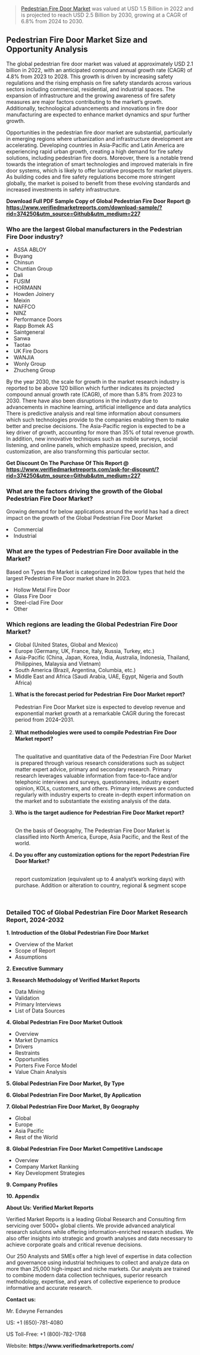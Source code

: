 <blockquote><p><p><a href="https://www.verifiedmarketreports.com/download-sample/?rid=374250&utm_source=Github&utm_medium=227" target="_blank">Pedestrian Fire Door Market</a> was valued at USD 1.5 Billion in 2022 and is projected to reach USD 2.5 Billion by 2030, growing at a CAGR of 6.8% from 2024 to 2030.</p></blockquote><p><h2>Pedestrian Fire Door Market Size and Opportunity Analysis</h2><p>The global pedestrian fire door market was valued at approximately USD 2.1 billion in 2022, with an anticipated compound annual growth rate (CAGR) of 4.8% from 2023 to 2028. This growth is driven by increasing safety regulations and the rising emphasis on fire safety standards across various sectors including commercial, residential, and industrial spaces. The expansion of infrastructure and the growing awareness of fire safety measures are major factors contributing to the market’s growth. Additionally, technological advancements and innovations in fire door manufacturing are expected to enhance market dynamics and spur further growth.</p><p>Opportunities in the pedestrian fire door market are substantial, particularly in emerging regions where urbanization and infrastructure development are accelerating. Developing countries in Asia-Pacific and Latin America are experiencing rapid urban growth, creating a high demand for fire safety solutions, including pedestrian fire doors. Moreover, there is a notable trend towards the integration of smart technologies and improved materials in fire door systems, which is likely to offer lucrative prospects for market players. As building codes and fire safety regulations become more stringent globally, the market is poised to benefit from these evolving standards and increased investments in safety infrastructure.</p></p><p class=""><strong>Download Full PDF Sample Copy of Global Pedestrian Fire Door Report @ <a href="https://www.verifiedmarketreports.com/download-sample/?rid=374250&amp;utm_source=Github&amp;utm_medium=227" target="_blank">https://www.verifiedmarketreports.com/download-sample/?rid=374250&amp;utm_source=Github&amp;utm_medium=227</a></strong></p><h3 id="" class="">Who are the largest Global manufacturers in the Pedestrian Fire Door industry?</h3><p><li>ASSA ABLOY</li><li> Buyang</li><li> Chinsun</li><li> Chuntian Group</li><li> Dali</li><li> FUSIM</li><li> HORMANN</li><li> Howden Joinery</li><li> Meixin</li><li> NAFFCO</li><li> NINZ</li><li> Performance Doors</li><li> Rapp Bomek AS</li><li> Saintgeneral</li><li> Sanwa</li><li> Taotao</li><li> UK Fire Doors</li><li> WANJIA</li><li> Wonly Group</li><li> Zhucheng Group</li></p><div class=""><div class="" dir="" data-message-author-role="" data-message-id="" data-message-model-slug=""><div class=""><div class=""><div class=""><div class="" dir="" data-message-author-role="" data-message-id="" data-message-model-slug=""><div class=""><div class=""><p>By the year 2030, the scale for growth in the market research industry is reported to be above 120 billion which further indicates its projected compound annual growth rate (CAGR), of more than 5.8% from 2023 to 2030. There have also been disruptions in the industry due to advancements in machine learning, artificial intelligence and data analytics There is predictive analysis and real time information about consumers which such technologies provide to the companies enabling them to make better and precise decisions. The Asia-Pacific region is expected to be a key driver of growth, accounting for more than 35% of total revenue growth. In addition, new innovative techniques such as mobile surveys, social listening, and online panels, which emphasize speed, precision, and customization, are also transforming this particular sector.</p><p><strong>Get Discount On The Purchase Of This Report @&nbsp; <a href="https://www.verifiedmarketreports.com/ask-for-discount/?rid=374250&amp;utm_source=Github&amp;utm_medium=227" target="_blank">https://www.verifiedmarketreports.com/ask-for-discount/?rid=374250&amp;utm_source=Github&amp;utm_medium=227</a></strong></p></div></div></div></div></div></div></div></div><h3 id="" class="">What are the factors driving the growth of the Global Pedestrian Fire Door Market?</h3><p id="" class="">Growing demand for below applications around the world has had a direct impact on the growth of the Global Pedestrian Fire Door Market</p><p id="" class=""><li>Commercial</li><li> Industrial</li></p><h3 id="" class="">What are the types of Pedestrian Fire Door available in the Market?</h3><p id="" class="">Based on Types the Market is categorized into Below types that held the largest Pedestrian Fire Door market share In 2023.</p><p id="" class=""><li>Hollow Metal Fire Door</li><li> Glass Fire Door</li><li> Steel-clad Fire Door</li><li> Other</li></p><h3 id="" class="">Which regions are leading the Global Pedestrian Fire Door Market?</h3><ul><li>Global (United States, Global and Mexico)</li><li>Europe (Germany, UK, France, Italy, Russia, Turkey, etc.)</li><li>Asia-Pacific (China, Japan, Korea, India, Australia, Indonesia, Thailand, Philippines, Malaysia and Vietnam)</li><li>South America (Brazil, Argentina, Columbia, etc.)</li><li>Middle East and Africa (Saudi Arabia, UAE, Egypt, Nigeria and South Africa)</li></ul><p><ol><li><strong>What is the forecast period for Pedestrian Fire Door Market report?<br /></strong><br /><span data-sheets-root="1" data-sheets-value="{&quot;1&quot;:2,&quot;2&quot;:&quot;XXXX size is expected to develop revenue and exponential market growth at a remarkable CAGR during the forecast period from 2024&ndash;2030.&quot;}" data-sheets-userformat="{&quot;2&quot;:12674,&quot;4&quot;:{&quot;1&quot;:2,&quot;2&quot;:16776960},&quot;10&quot;:2,&quot;11&quot;:0,&quot;15&quot;:&quot;Arial&quot;,&quot;16&quot;:12}">Pedestrian Fire Door Market size is expected to develop revenue and exponential market growth at a remarkable CAGR during the forecast period from 2024&ndash;2031.</span><br /><br /></li><li><strong>What methodologies were used to compile Pedestrian Fire Door Market report?<br /><br /></strong><p>The qualitative and quantitative data of the&nbsp;Pedestrian Fire Door Market is prepared through various research considerations such as subject matter expert advice, primary and secondary research. Primary research leverages valuable information from face-to-face and/or telephonic interviews and surveys, questionnaires, industry expert opinion, KOLs, customers, and others. Primary interviews are conducted regularly with industry experts to create in-depth expert information on the market and to substantiate the existing analysis of the data.&nbsp;</p></li><li><strong>Who is the target audience for Pedestrian Fire Door Market report?<br /><br /></strong><p>On the basis of Geography, The&nbsp;Pedestrian Fire Door Market is classified into North America, Europe, Asia Pacific, and the Rest of the world.</p></li><li><strong>Do you offer any customization options for the report Pedestrian Fire Door Market?<br /><br /></strong><p>report customization (equivalent up to 4 analyst&rsquo;s working days) with purchase. Addition or alteration to country, regional &amp; segment scope</p><p>&nbsp;</p></li></ol></p><h3 id="" class="">Detailed TOC of Global Pedestrian Fire Door Market Research Report, 2024-2032</h3><p id="" class=""><strong>1. Introduction of the Global Pedestrian Fire Door Market</strong></p><ul><li>Overview of the Market</li><li>Scope of Report</li><li>Assumptions</li></ul><p id="" class=""><strong>2. Executive Summary</strong></p><p id="" class=""><strong>3. Research Methodology of&nbsp;Verified Market Reports</strong></p><ul><li>Data Mining</li><li>Validation</li><li>Primary Interviews</li><li>List of Data Sources</li></ul><p id="" class=""><strong>4. Global Pedestrian Fire Door Market Outlook</strong></p><ul><li>Overview</li><li>Market Dynamics</li><li>Drivers</li><li>Restraints</li><li>Opportunities</li><li>Porters Five Force Model</li><li>Value Chain Analysis</li></ul><p id="" class=""><strong>5. Global Pedestrian Fire Door Market, By&nbsp;Type</strong></p><p id="" class=""><strong>6. Global Pedestrian Fire Door Market, By Application</strong></p><p id="" class=""><strong>7. Global Pedestrian Fire Door Market, By Geography</strong></p><ul><li>Global</li><li>Europe</li><li>Asia Pacific</li><li>Rest of the World</li></ul><p id="" class=""><strong>8. Global Pedestrian Fire Door Market Competitive Landscape</strong></p><ul><li>Overview</li><li>Company Market Ranking</li><li>Key Development Strategies</li></ul><p id="" class=""><strong>9. Company Profiles</strong></p><p id="" class=""><strong>10. Appendix</strong></p><p id="" class=""><strong>About Us: Verified Market Reports</strong></p><p id="" class="">Verified Market Reports is a leading Global Research and Consulting firm servicing over 5000+ global clients. We provide advanced analytical research solutions while offering information-enriched research studies. We also offer insights into strategic and growth analyses and data necessary to achieve corporate goals and critical revenue decisions.</p><p id="" class="">Our 250 Analysts and SMEs offer a high level of expertise in data collection and governance using industrial techniques to collect and analyze data on more than 25,000 high-impact and niche markets. Our analysts are trained to combine modern data collection techniques, superior research methodology, expertise, and years of collective experience to produce informative and accurate research.</p><p id="" class=""><strong>Contact us:</strong></p><p id="" class="">Mr. Edwyne Fernandes</p><p id="" class="">US: +1 (650)-781-4080</p><p id="" class="">US Toll-Free: +1 (800)-782-1768</p><p id="" class="">Website: <a target="" data-test-app-aware-link=""><strong>https://www.verifiedmarketreports.com/</strong></a></p>
